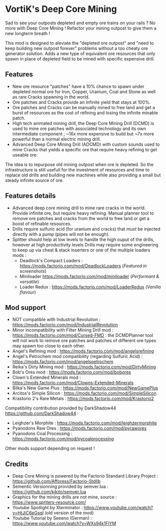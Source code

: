 # VortiK's Deep Core Mining

Sad to see your outposts depleted and empty ore trains on your rails ? No more with Deep Core Mining ! Refactor your mining outpost to give them a new longterm breath !

This mod is designed to aleviate the "depleted ore outpost" and "need to keep building new outpost forever" problems without a too cheaty ore generator solution. Adds a new type of equivalent ore resources that only spawn in place of depleted field to be mined with specific expensive drill.

## Features
- New ore resource "patches" have a 10% chance to spawn under depleted normal ore for Iron, Copper, Uranium, Coal and Stone as well as rare Cracks spawning in the world.
- Ore patches and Cracks provide an infinite yield that stays at 100%.
- Ore patches and Cracks can be manually mined to free land and get a burst of resources as the cost of refining and losing the infinite minable patch.
- High tech animated mining drill, the Deep Core Mining Drill (DCMD) is used to mine ore patches with associated technology and its own intermediate component ; ~16x more expensive to build but ~7x more powerful than a normal electric mining drill.
- Advanced Deep Core Mining Drill (ADCMD) with custom sounds used to mine Cracks that yields a specific ore that require heavy refining to get useable ore.

The idea is to repurpose old mining outpost when ore is depleted. So the infrastructure is still usefull for the investment of resources and time to replace old drills and building new machines while also providing a small but steady infinite source of ore.

## Features details
- Advanced deep core mining drill to mine rare cracks in the world. Provide infinite ore, but require heavy refining.
 Manual planner tool to remove ore patches and cracks from the world to free land or get a boost of refinable resources.
- Drills require sulfuric acid (for uranium and cracks) that *must* be injected directly with a pump (pipes will not be enough).
- Splitter should help at low levels to handle the high ouput of the drills, however at high productivity levels Drills may require some engineering to keep up via chest & stack inserters or one of the multiple loaders mods : 
  - Deadlock's Compact Loaders : https://mods.factorio.com/mod/DeadlockLoaders (*Featured in screenshots*)
  - Miniloader https://mods.factorio.com/mod/miniloader (*Performant & versatile*)
  - Loader Redux : https://mods.factorio.com/mod/LoaderRedux (*Vanilla flavour*)

## Mod support
- NOT compatible with Industrial Revolution : https://mods.factorio.com/mod/IndustrialRevolution
- Minor incompatibility with Filter Mining Drill mod : https://mods.factorio.com/mod/Cursed-FMD : the DCMDPlanner tool will not work to remove ore patches and patches of different ore types may spawn too close to each other.
- Angel's Refining mod : https://mods.factorio.com/mod/angelsrefining
- Angel's Petrochem mod compatibility (regarding Sulfuric Acid) : https://mods.factorio.com/mod/angelspetrochem
- Reika's Dirty Mining mod : https://mods.factorio.com/mod/DirtyMining
- Bob's Ores mod : https://mods.factorio.com/mod/bobores
- Clown's Extended Minerals mod : https://mods.factorio.com/mod/Clowns-Extended-Minerals
- Bilka's New Game Plus : https://mods.factorio.com/mod/NewGamePlus
- Arcitos's Simple Silicon : https://mods.factorio.com/mod/SimpleSilicon
- Krastorio 2's Rare Metals : https://mods.factorio.com/mod/Krastorio2

Compatibility contribution provided by DarkShadow44 https://github.com/DarkShadow44 : 
- Leighzer's Morphite : https://mods.factorio.com/mod/leighzermorphite
- Pyanodons Raw Ores : https://mods.factorio.com/mod/pyrawores
- Pyanodons Coal Processing : https://mods.factorio.com/mod/pycoalprocessing

Other mods support depending on request !

## Credits
- Deep Core Mining is powered by the Factorio Standard Library Project : https://github.com/Afforess/Factorio-Stdlib
- Sementic Versionning provided by semver.lua : https://github.com/kikito/semver.lua
- Graphics for the mining drills are not mine, source : https://www.spriters-resource.com/
- Youtube Spotlight by Xterminator : https://www.youtube.com/watch?v=HtJiC6eGsqI (old version of the mod)
- Youtube Tutorial by Seeeno (German) : https://www.youtube.com/watch?v=WXs94k1FlYM
